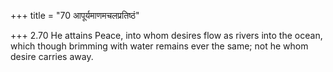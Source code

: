 +++
title = "70 आपूर्यमाणमचलप्रतिष्ठं"

+++
2.70 He attains Peace, into whom desires flow as rivers into the ocean,
which though brimming with water remains ever the same; not he whom
desire carries away.
